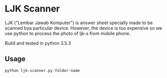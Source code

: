 # LJK Scanner

LJK ("Lembar Jawab Komputer") is answer sheet specially made
to be scanned bya particular device. However, the device is too
expensive so we use python to process the photo of ljk-s from
mobile phone.

Build and tested in python 3.5.3

## Usage

```
python ljk-scanner.py folder-name
```